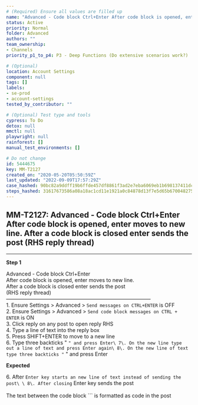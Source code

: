 ```yaml
---
# (Required) Ensure all values are filled up
name: "Advanced - Code block Ctrl+Enter After code block is opened, enter moves to new line.  After a code block is closed enter sends the post (RHS reply thread)"
status: Active
priority: Normal
folder: Advanced
authors: ""
team_ownership:
- Channels
priority_p1_to_p4: P3 - Deep Functions (Do extensive scenarios work?)

# (Optional)
location: Account Settings
component: null
tags: []
labels:
- se-prod
- account-settings
tested_by_contributor: ""

# (Optional) Test type and tools
cypress: To Do
detox: null
mmctl: null
playwright: null
rainforest: []
manual_test_environments: []

# Do not change
id: 5444675
key: MM-T2127
created_on: "2020-05-20T05:50:59Z"
last_updated: "2022-09-09T17:57:29Z"
case_hashed: 90bc82a9ddff19b6ffde457df8861f3ad2e7eba6069eb1b698137411dc2a9279b82977365c215246d5a7993c426bcef2
steps_hashed: 31617673586a08a18ac1cd11e1921a0c84878d13f7e5d65b67004827590dc9a4ef1837afa382422ba0d7bb3a989eeacd
---
```


<!-- (Auto-generated) Based on frontmatter's "key" and "name" -->

## MM-T2127: Advanced - Code block Ctrl+Enter After code block is opened, enter moves to new line. After a code block is closed enter sends the post (RHS reply thread)

---

**Step 1**

Advanced - Code block Ctrl+Enter\
After code block is opened, enter moves to new line.\
After a code block is closed enter sends the post\
(RHS reply thread)\
————————————————————————————\
1\. Ensure Settings > Advanced > `Send messages on CTRL+ENTER` is OFF\
2\. Ensure Settings > Advanced > `Send code block messages on CTRL + ENTER` is ON\
3\. Click reply on any post to open reply RHS\
4\. Type a line of text into the reply box\
5\. Press SHIFT+ENTER to move to a new line\
6\. Type three backticks " `" and press Enter\ 7\. On the new line type out a line of text and press Enter again\ 8\. On the new line of text type three backticks "` " and press Enter

**Expected**

6\. After `Enter key starts an new line of text instead of sending the post\ \ 8\. After closing` Enter key sends the post\
\
The text between the code block \`\`\` is formatted as code in the post

